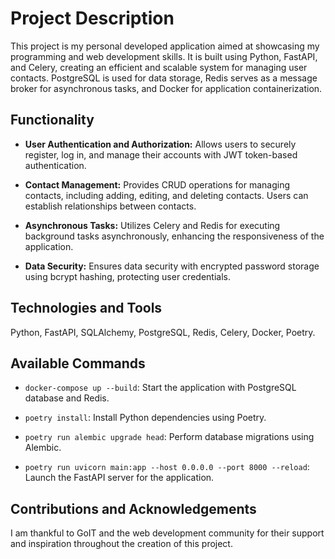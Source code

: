 # Project Description

This project is my personal developed application aimed at showcasing my programming and web development skills. It is built using Python, FastAPI, and Celery, creating an efficient and scalable system for managing user contacts. PostgreSQL is used for data storage, Redis serves as a message broker for asynchronous tasks, and Docker for application containerization.

## Functionality

- **User Authentication and Authorization:** Allows users to securely register, log in, and manage their accounts with JWT token-based authentication.
  
- **Contact Management:** Provides CRUD operations for managing contacts, including adding, editing, and deleting contacts. Users can establish relationships between contacts.

- **Asynchronous Tasks:** Utilizes Celery and Redis for executing background tasks asynchronously, enhancing the responsiveness of the application.

- **Data Security:** Ensures data security with encrypted password storage using bcrypt hashing, protecting user credentials.

## Technologies and Tools

Python, FastAPI, SQLAlchemy, PostgreSQL, Redis, Celery, Docker, Poetry.

## Available Commands

- `docker-compose up --build`: Start the application with PostgreSQL database and Redis.
  
- `poetry install`: Install Python dependencies using Poetry.
  
- `poetry run alembic upgrade head`: Perform database migrations using Alembic.
  
- `poetry run uvicorn main:app --host 0.0.0.0 --port 8000 --reload`: Launch the FastAPI server for the application.

## Contributions and Acknowledgements

I am thankful to GoIT and the web development community for their support and inspiration throughout the creation of this project.

